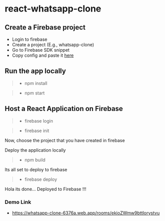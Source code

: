 # react-whatsapp-clone


## Create a Firebase project

- Login to firebase 
- Create a project (E.g., whatsapp-clone)
- Go to Firebase SDK snippet 
- Copy config and paste it [here](/src/firebase.js#L4)


## Run the app locally 

> - npm install

> - npm start

## Host a React Application on Firebase

> - firebase login

> - firebase init

Now, choose the project that you have created in firebase

Deploy the application locally

> - npm build

Its all set to deploy to firebase

> - firebase deploy

Hola its done... Deployed to Firebase !!!


### Demo Link

-  https://whatsapp-clone-6376a.web.app/rooms/ekioZWmw9bttlorystvu
